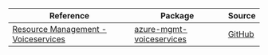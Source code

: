 | Reference | Package | Source |
|---|---|---|
|[Resource Management - Voiceservices](mgmt-voiceservices-readme.md)|[azure-mgmt-voiceservices](https://pypi.org/project/azure-mgmt-voiceservices)|[GitHub](https://github.com/Azure/azure-sdk-for-python/blob/main/sdk/voiceservices/azure-mgmt-voiceservices)|
